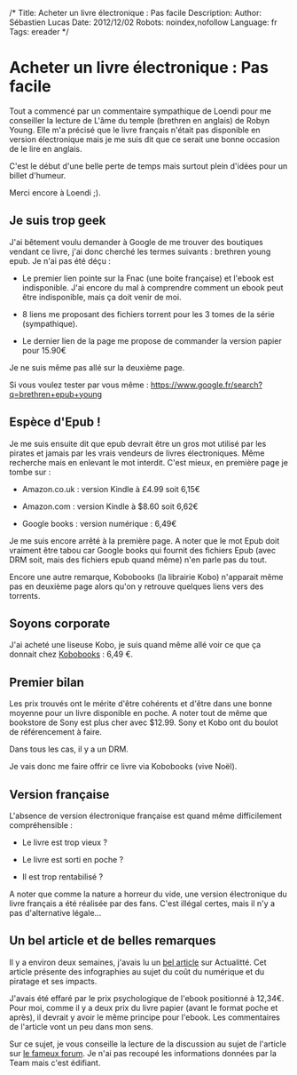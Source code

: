 /*
Title: Acheter un livre électronique : Pas facile
Description: 
Author: Sébastien Lucas
Date: 2012/12/02
Robots: noindex,nofollow
Language: fr
Tags: ereader
*/
# Acheter un livre électronique : Pas facile

Tout a commencé par un commentaire sympathique de Loendi pour me conseiller la lecture de L'âme du temple (brethren en anglais) de Robyn Young. Elle m'a précisé que le livre français n'était pas disponible en version électronique mais je me suis dit que ce serait une bonne occasion de le lire en anglais.

C'est le début d'une belle perte de temps mais surtout plein d'idées pour un billet d'humeur.

Merci encore à Loendi ;).

## Je suis trop geek

J'ai bêtement voulu demander à Google de me trouver des boutiques vendant ce livre, j'ai donc cherché les termes suivants : brethren young epub. Je n'ai pas été déçu :

*	Le premier lien pointe sur la Fnac (une boite française) et l'ebook est indisponible. J'ai encore du mal à comprendre comment un ebook peut être indisponible, mais ça doit venir de moi.

*	8 liens me proposant des fichiers torrent pour les 3 tomes de la série (sympathique).

*	Le dernier lien de la page me propose de commander la version papier pour 15.90€
  
Je ne suis même pas allé sur la deuxième page.

Si vous voulez tester par vous même : https://www.google.fr/search?q=brethren+epub+young
## Espèce d'Epub !

Je me suis ensuite dit que epub devrait être un gros mot utilisé par les pirates et jamais par les vrais vendeurs de livres électroniques. Même recherche mais en enlevant le mot interdit. C'est mieux, en première page je tombe sur :

*	Amazon.co.uk : version Kindle à £4.99 soit 6,15€

*	Amazon.com : version Kindle à $8.60 soit 6,62€

*	Google books : version numérique : 6,49€
  
Je me suis encore arrêté à la première page. A noter que le mot Epub doit vraiment être tabou car Google books qui fournit des fichiers Epub (avec DRM soit, mais des fichiers epub quand même) n'en parle pas du tout.

Encore une autre remarque, Kobobooks (la librairie Kobo) n'apparait même pas en deuxième page alors qu'on y retrouve quelques liens vers des torrents.
## Soyons corporate

J'ai acheté une liseuse Kobo, je suis quand même allé voir ce que ça donnait chez [Kobobooks](http://www.kobobooks.com/ebook/Brethren/book-4-SKoNDFhkK_HdEx0WLhhQ/page1.html) : 6,49 €.
## Premier bilan

Les prix trouvés ont le mérite d'être cohérents et d'être dans une bonne moyenne pour un livre disponible en poche. A noter tout de même que bookstore de Sony est plus cher avec $12.99. Sony et Kobo ont du boulot de référencement à faire.

Dans tous les cas, il y a un DRM.

Je vais donc me faire offrir ce livre via Kobobooks (vive Noël).
## Version française

L'absence de version électronique française est quand même difficilement compréhensible : 

*	Le livre est trop vieux ?

*	Le livre est sorti en poche ?

*	Il est trop rentabilisé ?

A noter que comme la nature a horreur du vide, une version électronique du livre français a été réalisée par des fans. C'est illégal certes, mais il n'y a pas d'alternative légale...
## Un bel article et de belles remarques

Il y a environ deux semaines, j'avais lu un [bel article](http://www.actualitte.com/usages/piratage-cout-du-numerique-livre-papier-et-ebook-place-aux-jeunes-38204.htm) sur Actualitté. Cet article présente des infographies au sujet du coût du numérique et du piratage et ses impacts.

J'avais été effaré par le prix psychologique de l'ebook positionné à 12,34€. Pour moi, comme il y a deux prix du livre papier (avant le format poche et après), il devrait y avoir le même principe pour l'ebook. Les commentaires de l'article vont un peu dans mon sens.

Sur ce sujet, je vous conseille la lecture de la discussion au sujet de l'article sur [le fameux forum](http://forum.teamalexandriz.org/le_bar/serieux_1835_du_scan_lepub_merci_la_team_30921.0.html). Je n'ai pas recoupé les informations données par la Team mais c'est édifiant.
